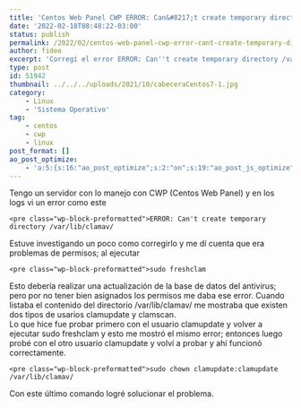 ```yaml
---
title: 'Centos Web Panel CWP ERROR: Can&#8217;t create temporary directory /var/lib/clamav/'
date: '2022-02-18T08:48:22-03:00'
status: publish
permalink: /2022/02/centos-web-panel-cwp-error-cant-create-temporary-directory-var-lib-clamav
author: fideo
excerpt: 'Corregí el error ERROR: Can''t create temporary directory /var/lib/clamav/ ejecutando estos comandos'
type: post
id: 51942
thumbnail: ../../../uploads/2021/10/cabeceraCentos7-1.jpg
category:
    - Linux
    - 'Sistema Operativo'
tag:
    - centos
    - cwp
    - linux
post_format: []
ao_post_optimize:
    - 'a:5:{s:16:"ao_post_optimize";s:2:"on";s:19:"ao_post_js_optimize";s:2:"on";s:20:"ao_post_css_optimize";s:2:"on";s:12:"ao_post_ccss";s:2:"on";s:16:"ao_post_lazyload";s:2:"on";}'
---
```

Tengo un servidor con lo manejo con CWP (Centos Web Panel) y en los logs vi un error como este

```
<pre class="wp-block-preformatted">ERROR: Can't create temporary directory /var/lib/clamav/
```

Estuve investigando un poco como corregirlo y me dí cuenta que era problemas de permisos; al ejecutar

```
<pre class="wp-block-preformatted">sudo freshclam
```

Esto debería realizar una actualización de la base de datos del antivirus; pero por no tener bien asignados los permisos me daba ese error. Cuando listaba el contenido del directorio /var/lib/clamav/ me mostraba que existen dos tipos de usarios clamupdate y clamscan.  
Lo que hice fue probar primero con el usuario clamupdate y volver a ejecutar sudo freshclam y esto me mostró el mismo error; entonces luego probé con el otro usuario clamupdate y volví a probar y ahí funcionó correctamente.

```
<pre class="wp-block-preformatted">sudo chown clamupdate:clamupdate /var/lib/clamav/
```

Con este último comando logré solucionar el problema.